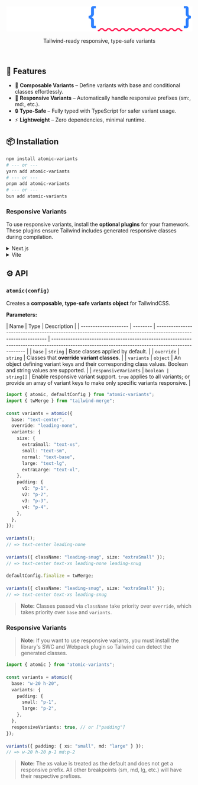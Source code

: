 &nbsp;

<p align="center">
    <picture>
      <source media="(prefers-color-scheme: dark)" srcset=".github/assets/logo-dark.svg">
      <source media="(prefers-color-scheme: light)" srcset=".github/assets/logo-light.svg" >
      <img alt="Atomic Variants logo" src=".github/assets/logo-dark.svg">
    </picture>
</p>

<p align="center">Tailwind-ready responsive, type-safe variants</p>

&nbsp;

## 🚀 Features

- 🧩 **Composable Variants** – Define variants with base and conditional classes effortlessly.
- 📱 **Responsive Variants** – Automatically handle responsive prefixes (sm:, md:, etc.).
- 🔒 **Type-Safe** – Fully typed with TypeScript for safer variant usage.
- ⚡️ **Lightweight** – Zero dependencies, minimal runtime.

## 📦 Installation

```bash
npm install atomic-variants
# --- or ---
yarn add atomic-variants
# --- or ---
pnpm add atomic-variants
# --- or ---
bun add atomic-variants
```

### Responsive Variants

To use responsive variants, install the **optional plugins** for your framework. These plugins ensure Tailwind includes generated responsive classes during compilation.

<details>
<summary>Next.js</summary>

Install the Next.js plugin for atomic-variants as a development dependency:

```bash
npm install @atomic-variants/next-plugin -D
# --- or ---
yarn add @atomic-variants/next-plugin -D
# --- or ---
pnpm add @atomic-variants/next-plugin -D
# --- or ---
bun add @atomic-variants/next-plugin -D
```

Wrap your Next.js config with the Atomic Variants plugin to enable responsive variant.

```js
import type { NextConfig } from "next";
import withAtomicVariants from "@atomic-variants/next-plugin";

const nextConfig: NextConfig = {
  /* ... */
};

export default withAtomicVariants(nextConfig); // Wrap your config with the plugin
```

Add the generated `.atomic-variants` folder to your `.gitignore` to prevent it from being committed.

```txt
.atomic-variants
```

Finally, make Tailwind aware of the generated classes by importing the folder in your **global.css**.

```css
@import "tailwindcss";
@source "../atomic-variants";
```

This tells Tailwind to **scan** the generated variant files for class names during compilation, so those classes are recognized and compiled into your CSS.

</details>

<details>
<summary>Vite</summary>

Install the Next.js plugin for atomic-variants as a development dependency:

```bash
npm install @atomic-variants/vite-plugin -D
# --- or ---
yarn add @atomic-variants/vite-plugin -D
# --- or ---
pnpm add @atomic-variants/vite-plugin -D
# --- or ---
bun add @atomic-variants/vite-plugin -D
```

Update your vite.config.ts to include the Atomic Variants plugin.

```js
import { defineConfig } from "vite";
import react from "@vitejs/plugin-react-swc";
import tailwindcss from "@tailwindcss/vite";
import atomicVariants from "@atomic-variants/vite-plugin";

// https://vite.dev/config/
export default defineConfig({
  plugins: [react(), tailwindcss(), atomicVariants()],
});
```

Add the generated `.atomic-variants` folder to your `.gitignore` to prevent it from being committed.

```txt
.atomic-variants
```

Finally, make Tailwind aware of the generated classes by importing the folder in your **global.css**.

```css
@import "tailwindcss";
@source "../atomic-variants";
```

This tells Tailwind to **scan** the generated variant files for class names during compilation, so those classes are recognized and compiled into your CSS.

</details>

## ⚙️ API

### `atomic(config)`

Creates a **composable, type-safe variants object** for TailwindCSS.

**Parameters:**

| Name                 | Type     | Description                                                                                                    |
| -------------------- | -------- | -------------------------------------------------------------------------------------------------------------- | ------------------------------------------------------------------------------------------------------------------------------------------------- |
| `base`               | `string` | Base classes applied by default.                                                                               |
| `override`           | `string` | Classes that **override variant classes**.                                                                     |
| `variants`           | `object` | An object defining variant keys and their corresponding class values. Boolean and string values are supported. |
| `responsiveVariants` | `boolean | string[]`                                                                                                      | Enable responsive variant support. `true` applies to all variants; or provide an array of variant keys to make only specific variants responsive. |

```ts
import { atomic, defaultConfig } from "atomic-variants";
import { twMerge } from "tailwind-merge";

const variants = atomic({
  base: "text-center",
  override: "leading-none",
  variants: {
    size: {
      extraSmall: "text-xs",
      small: "text-sm",
      normal: "text-base",
      large: "text-lg",
      extraLarge: "text-xl",
    },
    padding: {
      v1: "p-1",
      v2: "p-2",
      v3: "p-3",
      v4: "p-4",
    },
  },
});

variants();
// => text-center leading-none

variants({ className: "leading-snug", size: "extraSmall" });
// => text-center text-xs leading-none leading-snug

defaultConfig.finalize = twMerge;

variants({ className: "leading-snug", size: "extraSmall" });
// => text-center text-xs leading-snug
```

> **Note:** Classes passed via `className` take priority over `override`, which takes priority over `base` and `variants`.

### Responsive Variants

> **Note:** If you want to use responsive variants, you must install the library's SWC and Webpack plugin so Tailwind can detect the generated classes.

```ts
import { atomic } from "atomic-variants";

const variants = atomic({
  base: "w-20 h-20",
  variants: {
    padding: {
      small: "p-1",
      large: "p-2",
    },
  },
  responsiveVariants: true, // or ["padding"]
});

variants({ padding: { xs: "small", md: "large" } });
// => w-20 h-20 p-1 md:p-2
```

> **Note:** The xs value is treated as the default and does not get a responsive prefix. All other breakpoints (sm, md, lg, etc.) will have their respective prefixes.
